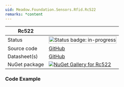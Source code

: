 ```yaml
---
uid: Meadow.Foundation.Sensors.Rfid.Rc522
remarks: *content
---
```


| Rc522 | |
|--------|--------|
| Status | <img src="https://img.shields.io/badge/InProgress-yellow" style="width: auto; height: -webkit-fill-available;" alt="Status badge: in-progress" /> |
| Source code | [GitHub](https://github.com/WildernessLabs/Meadow.Foundation/tree/main/Source/Meadow.Foundation.Peripherals/Sensors.Radio.Rfid.Rc522) |
| Datasheet(s) | [GitHub](https://github.com/WildernessLabs/Meadow.Foundation/tree/main/Source/Meadow.Foundation.Peripherals/Sensors.Radio.Rfid.Rc522/DataSheet) |
| NuGet package | <a href="https://www.nuget.org/packages/Meadow.Foundation.Sensors.Radio.Rfid.Rc522/" target="_blank"><img src="https://img.shields.io/nuget/v/Meadow.Foundation.Sensors.Radio.Rfid.Rc522.svg?label=Meadow.Foundation.Sensors.Radio.Rfid.Rc522" alt="NuGet Gallery for Rc522" /></a> |

### Code Example


